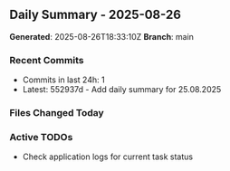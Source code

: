 ## Daily Summary - 2025-08-26

**Generated**: 2025-08-26T18:33:10Z
**Branch**: main


### Recent Commits
- Commits in last 24h: 1
- Latest: 552937d - Add daily summary for 25.08.2025

### Files Changed Today

### Active TODOs
- Check application logs for current task status


